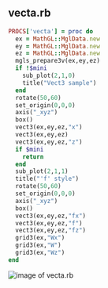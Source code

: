 
## vecta.rb

```ruby
PROCS['vecta'] = proc do
  ex = MathGL::MglData.new
  ey = MathGL::MglData.new
  ez = MathGL::MglData.new
  mgls_prepare3v(ex,ey,ez)
  if !$mini
    sub_plot(2,1,0)
    title("Vect3 sample")
  end
  rotate(50,60)
  set_origin(0,0,0)
  axis("_xyz")
  box()
  vect3(ex,ey,ez,"x")
  vect3(ex,ey,ez)
  vect3(ex,ey,ez,"z")
  if $mini
    return
  end
  sub_plot(2,1,1)
  title("'f' style")
  rotate(50,60)
  set_origin(0,0,0)
  axis("_xyz")
  box()
  vect3(ex,ey,ez,"fx")
  vect3(ex,ey,ez,"f")
  vect3(ex,ey,ez,"fz")
  grid3(ex,"Wx")
  grid3(ex,"W")
  grid3(ex,"Wz")
end
```
![image of vecta.rb](https://raw.github.com/masa16/ruby-mathgl-sample/master/samples/vecta/vecta.png)
